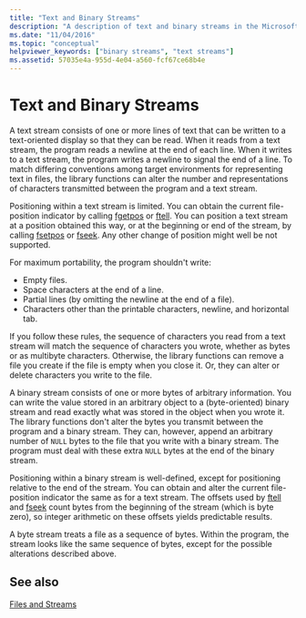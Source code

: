 ```yaml
---
title: "Text and Binary Streams"
description: "A description of text and binary streams in the Microsoft C runtime library."
ms.date: "11/04/2016"
ms.topic: "conceptual"
helpviewer_keywords: ["binary streams", "text streams"]
ms.assetid: 57035e4a-955d-4e04-a560-fcf67ce68b4e
---
```

# Text and Binary Streams

A text stream consists of one or more lines of text that can be written to a text-oriented display so that they can be read. When it reads from a text stream, the program reads a newline at the end of each line. When it writes to a text stream, the program writes a newline to signal the end of a line. To match differing conventions among target environments for representing text in files, the library functions can alter the number and representations of characters transmitted between the program and a text stream.

Positioning within a text stream is limited. You can obtain the current file-position indicator by calling [fgetpos](../c-runtime-library/reference/fgetpos.md) or [ftell](../c-runtime-library/reference/ftell-ftelli64.md). You can position a text stream at a position obtained this way, or at the beginning or end of the stream, by calling [fsetpos](../c-runtime-library/reference/fsetpos.md) or [fseek](../c-runtime-library/reference/fseek-fseeki64.md). Any other change of position might well be not supported.

For maximum portability, the program shouldn't write:

- Empty files.
- Space characters at the end of a line.
- Partial lines (by omitting the newline at the end of a file).
- Characters other than the printable characters, newline, and horizontal tab.

If you follow these rules, the sequence of characters you read from a text stream will match the sequence of characters you wrote, whether as bytes or as multibyte characters. Otherwise, the library functions can remove a file you create if the file is empty when you close it. Or, they can alter or delete characters you write to the file.

A binary stream consists of one or more bytes of arbitrary information. You can write the value stored in an arbitrary object to a (byte-oriented) binary stream and read exactly what was stored in the object when you wrote it. The library functions don't alter the bytes you transmit between the program and a binary stream. They can, however, append an arbitrary number of `NULL` bytes to the file that you write with a binary stream. The program must deal with these extra `NULL` bytes at the end of the binary stream.

Positioning within a binary stream is well-defined, except for positioning relative to the end of the stream. You can obtain and alter the current file-position indicator the same as for a text stream. The offsets used by [ftell](../c-runtime-library/reference/ftell-ftelli64.md) and [fseek](../c-runtime-library/reference/fseek-fseeki64.md) count bytes from the beginning of the stream (which is byte zero), so integer arithmetic on these offsets yields predictable results.

A byte stream treats a file as a sequence of bytes. Within the program, the stream looks like the same sequence of bytes, except for the possible alterations described above.

## See also

[Files and Streams](../c-runtime-library/files-and-streams.md)
